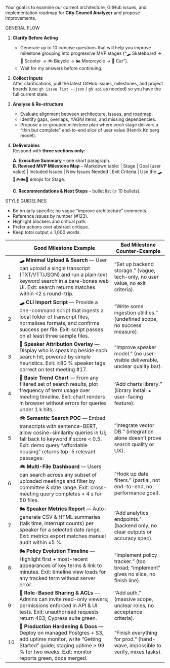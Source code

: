 Your goal is to examine our current architecture, GitHub issues, and implementation roadmap for **City Council Analyzer** and propose improvements.

GENERAL FLOW
1. **Clarify Before Acting**  
   - Generate up to 10 concise questions that will help you improve milestone grouping into progressive MVP stages (“🛹 Skateboard → 🛴 Scooter → 🚲 Bicycle → 🏍️ Motorcycle → 🚗 Car”).  
   - Wait for my answers before continuing.

2. **Collect Inputs**  
   After clarifications, pull the latest GitHub issues, milestones, and project boards (use `gh issue list --json` / `gh api` as needed) so you have the full current state.

3. **Analyse & Re-structure**  
   - Evaluate alignment between architecture, issues, and roadmap.  
   - Identify gaps, overlaps, YAGNI items, and missing dependencies.  
   - Propose a re-grouped milestone plan where *each* stage delivers a “thin but complete” end-to-end slice of user value (Henrik Kniberg model).  

4. **Deliverables**  
   Respond with **three sections only**:

   **A. Executive Summary** – one short paragraph.  
   **B. Revised MVP Milestone Map** – Markdown table:
   | Stage | Goal (user value) | Included Issues | New Issues Needed | Exit Criteria |
   Use the 🛹🛴🚲🏍️🚗 emojis for Stage.

   **C. Recommendations & Next Steps** – bullet list (≤ 10 bullets).

STYLE GUIDELINES
- Be brutally specific; no vague “improve architecture” comments.  
- Reference issues by number (#123).  
- Highlight blockers and critical path.  
- Prefer actions over abstract critique.  
- Keep total output ≤ 1,000 words.

|  | **Good Milestone Example**                                                                                                                                                                                            | **Bad Milestone Counter-Example**                                                    |
| -- | --------------------------------------------------------------------------------------------------------------------------------------------------------------------------------------------------------------------- | ------------------------------------------------------------------------------------ |
| 1  | **🛹 Minimal Upload & Search** — User can upload a single transcript (TXT/VTT/JSON) and run a plain‐text keyword search in a bare-bones web UI. Exit: search returns matches within <2 s round-trip.                  | “Set up backend storage.” (vague, tech-only, no user value, no exit criteria).       |
| 2  | **🛹 CLI Import Script** — Provide a one-command script that ingests a local folder of transcript files, normalises formats, and confirms success per file. Exit: script passes on at least three sample files.       | “Write some ingestion utilities.” (undefined scope, no success measure).             |
| 3  | **🛴 Speaker Attribution Overlay** — Display who is speaking beside each search hit, powered by simple heuristics. Exit: ≥80 % speaker tags correct on test meeting #17.                                              | “Improve speaker model.” (no user-visible deliverable, unclear quality bar).         |
| 4  | **🛴 Basic Trend Chart** — From any filtered set of search results, plot frequency of term usage over meeting timeline. Exit: chart renders in browser without errors for queries under 1 k hits.                     | “Add charts library.” (library install ≠ user-facing feature).                       |
| 5  | **🚲 Semantic Search POC** — Embed transcripts with sentence-BERT, allow cosine-similarity queries in UI; fall back to keyword if score < 0.5. Exit: demo query “affordable housing” returns top-5 relevant passages. | “Integrate vector DB.” (integration alone doesn’t prove search quality or UX).       |
| 6  | **🚲 Multi-File Dashboard** — Users can search across any subset of uploaded meetings and filter by committee & date range. Exit: cross-meeting query completes < 4 s for 50 files.                                   | “Hook up date filters.” (partial, not end-to-end, no performance goal).              |
| 7  | **🏍️ Speaker Metrics Report** — Auto-generate CSV & HTML summaries (talk time, interrupt counts) per speaker for a selected date range. Exit: metrics export matches manual audit within ±5 %.                       | “Add analytics endpoints.” (backend only, no clear outputs or accuracy spec).        |
| 8  | **🏍️ Policy Evolution Timeline** — Highlight first + most-recent appearances of key terms & link to minutes. Exit: timeline view loads for any tracked term without server error.                                    | “Implement policy tracker.” (too broad; “implement” gives no slice, no finish line). |
| 9  | **🚗 Role-Based Sharing & ACLs** — Admins can invite read-only viewers; permissions enforced in API & UI tests. Exit: unauthorised requests return 403; Cypress suite green.                                          | “Add auth.” (massive scope, unclear roles, no acceptance criteria).                  |
| 10 | **🚗 Production Hardening & Docs** — Deploy on managed Postgres + S3, add uptime monitor, write “Getting Started” guide; staging uptime ≥ 99 % for two weeks. Exit: monitor reports green, docs merged.               | “Finish everything for prod.” (hand-wave, impossible to verify, mixes tasks).        |
